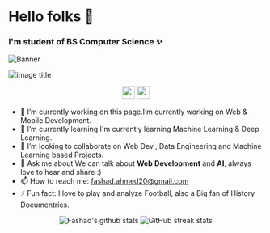 # Hello folks 👋
### I'm student of BS Computer Science ✨

![Banner](https://user-images.githubusercontent.com/64021315/146648933-d05e0f66-529f-4aea-8875-19f7cd73cc6b.png)

![image title](https://rushter.com/counter.svg)

<p align="center">
  <a href="https://twitter.com/FashadAhmed"><img src="https://img.shields.io/badge/twitter-%231DA1F2.svg?&style=for-the-badge&logo=twitter&logoColor=white" height=25></a> 
  <a href="https://www.linkedin.com/in/fashad-ahmed-siddique-285a79207/"><img src="https://img.shields.io/badge/linkedin-%230077B5.svg?&style=for-the-badge&logo=linkedin&logoColor=white" height=25></a> 
  
</p>

<!-- **Fashad-Ahmed/Fashad-Ahmed** is a ✨ _special_ ✨ repository because its `README.md` (this file) appears on your GitHub profile.
 -->

- 🔭 I’m currently working on this page.I’m currently working on Web & Mobile Development. 
- 🌱 I’m currently learning I'm currently learning Machine Learning & Deep Learning. 
- 👯 I’m looking to collaborate on Web Dev., Data Engineering and Machine Learning based Projects. 
- 💬 Ask me about We can talk about **Web** **Development** and **AI**, always love to hear and share :) 
- 📫 How to reach me: fashad.ahmed20@gmail.com  
- ⚡ Fun fact: I love to play and analyze Football, also a Big fan of History Documentries. 


<div align="center">

![Fashad's github stats](https://github-readme-stats.vercel.app/api?username=Fashad-Ahmed&show_icons=true&theme=tokyonight)
![GitHub streak stats](https://github-readme-streak-stats.herokuapp.com/?user=Fashad-Ahmed&show_icons=true&theme=tokyonight)  

<!-- [![Top Langs](https://github-readme-stats.vercel.app/api/top-langs/?username=Fashad-Ahmed&theme=tokyonight&langs_count=8)](https://github.com/Fashad-Ahmed/github-readme-stats)
 -->
</div>




